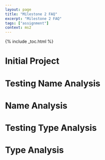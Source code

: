 ```yaml
---
layout: page
title: "Milestone 2 FAQ"
excerpt: "Milestone 2 FAQ"
tags: ["assignment"]
context: ms2
---
```


{% include _toc.html %}

# Initial Project

# Testing Name Analysis

# Name Analysis

# Testing Type Analysis

# Type Analysis

